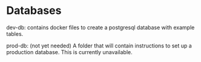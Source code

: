 # Databases

dev-db: contains docker files to create a postgresql database with example
tables.

prod-db: (not yet needed) A folder that will contain instructions to set up a
production database. This is currently unavailable.
